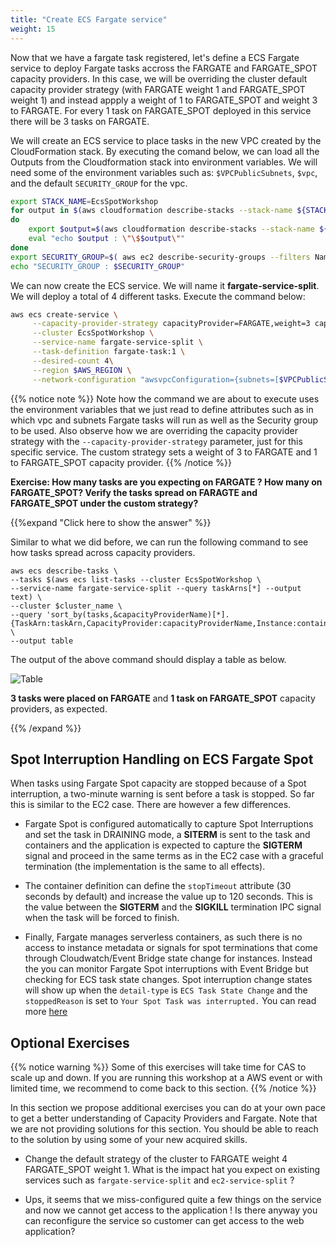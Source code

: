 ```yaml
---
title: "Create ECS Fargate service"
weight: 15
---
```

Now that we have a fargate task registered, let's define a ECS Fargate service to deploy Fargate tasks accross the FARGATE and FARGATE_SPOT
capacity providers. In this case, we will be overriding the cluster default capacity provider strategy (with FARGATE weight 1 and FARGATE_SPOT weight 1) and instead appply a weight of 1 to FARGATE_SPOT and weight 3 to FARGATE. For every 1 task on FARGATE_SPOT deployed in this service there will be 3 tasks on FARGATE.

We will create an ECS service to place tasks in the new VPC created by the CloudFormation stack. By executing the comand below, we can 
load all the Outputs from the Cloudformation stack into environment variables. We will need some of the environment variables such as:
`$VPCPublicSubnets`, `$vpc`, and the default `SECURITY_GROUP` for the vpc.

```bash
export STACK_NAME=EcsSpotWorkshop
for output in $(aws cloudformation describe-stacks --stack-name ${STACK_NAME} --query 'Stacks[].Outputs[].OutputKey' --output text)
do
    export $output=$(aws cloudformation describe-stacks --stack-name ${STACK_NAME} --query 'Stacks[].Outputs[?OutputKey==`'$output'`].OutputValue' --output text)
    eval "echo $output : \"\$$output\""
done
export SECURITY_GROUP=$( aws ec2 describe-security-groups --filters Name=vpc-id,Values=$vpc  Name=group-name,Values='default' | jq -r '.SecurityGroups[0].GroupId')
echo "SECURITY_GROUP : $SECURITY_GROUP"

```

We can now create the ECS service. We will name it **fargate-service-split**. We will deploy a total of 4 different tasks. Execute the command below:

```bash
aws ecs create-service \
     --capacity-provider-strategy capacityProvider=FARGATE,weight=3 capacityProvider=FARGATE_SPOT,weight=1 \
     --cluster EcsSpotWorkshop \
     --service-name fargate-service-split \
     --task-definition fargate-task:1 \
     --desired-count 4\
     --region $AWS_REGION \
     --network-configuration "awsvpcConfiguration={subnets=[$VPCPublicSubnets],securityGroups=[$SECURITY_GROUP],assignPublicIp="ENABLED"}" 


```

{{% notice note %}}
Note how the command we are about to execute uses the environment variables that we just read to define attributes such as 
in which vpc and subnets Fargate tasks will run as well as the Security group to be used. Also observe how we are overriding the
capacity provider strategy with the `--capacity-provider-strategy` parameter, just for this specific service. The custom strategy 
sets a weight of 3 to FARGATE and 1 to FARGATE_SPOT capacity provider. 
{{% /notice %}}

**Exercise:  How many tasks are you expecting on FARGATE ? How many on FARGATE_SPOT? Verify the tasks spread on FARAGTE and FARGATE_SPOT under the custom strategy?** 

{{%expand "Click here to show the answer" %}}

Similar to what we did before, we can run the following command to see how tasks spread across capacity providers.

```
aws ecs describe-tasks \
--tasks $(aws ecs list-tasks --cluster EcsSpotWorkshop \
--service-name fargate-service-split --query taskArns[*] --output text) \
--cluster $cluster_name \
--query 'sort_by(tasks,&capacityProviderName)[*].{TaskArn:taskArn,CapacityProvider:capacityProviderName,Instance:containerInstanceArn,AZ:availabilityZone,Status:lastStatus}' \
--output table
```

The output of the above command should display a table as below.

![Table](/images/ecs-spot-capacity-providers/table1.png) 

**3 tasks were placed on FARGATE** and **1 task on FARGATE_SPOT** capacity providers, as expected.

{{% /expand %}}


## Spot Interruption Handling on ECS Fargate Spot

When tasks using Fargate Spot capacity are stopped because of a Spot interruption, a two-minute warning is sent before a task is stopped.
So far this is similar to the EC2 case. There are however a few differences.

* Fargate Spot is configured automatically to capture Spot Interruptions and set the task in DRAINING mode, a **SITERM** is sent to the task 
and containers and the application is expected to capture the **SIGTERM** signal and proceed in the same terms as in the EC2 case with a
graceful termination (the implementation is the same to all effects). 

* The container definition can define the `stopTimeout` attribute (30 seconds by default) and increase the value up to 120 seconds. This
is the value between the **SIGTERM** and the **SIGKILL** termination IPC signal when the task will be forced to finish.

* Finally, Fargate manages serverless containers, as such there is no access to instance metadata or signals for spot terminations that come
through Cloudwatch/Event Bridge state change for instances. Instead the you can monitor Fargate Spot interruptions with Event Bridge but
checking for ECS task state changes. Spot interruption change states will show up when the `detail-type` is `ECS Task State Change` and the
`stoppedReason` is set to `Your Spot Task was interrupted.` You can read more [here](https://docs.aws.amazon.com/AmazonECS/latest/developerguide/fargate-capacity-providers.html#fargate-capacity-providers-termination)

## Optional Exercises

 {{% notice warning %}}
 Some of this exercises will take time for CAS to scale up and down. If you are running this workshop at a AWS event or with limited time, 
 we recommend to come back to this section.
 {{% /notice %}}

 In this section we propose additional exercises you can do at your own pace to get a better understanding of Capacity Providers and Fargate.
 Note that we are not providing solutions for this section. You should be able to reach to the solution by using some of your
 new acquired skills.


* Change the default strategy of the cluster to FARGATE weight 4 FARGATE_SPOT weight 1. What is the impact hat you expect on existing services 
such as `fargate-service-split` and `ec2-service-split` ? 

* Ups, it seems that we miss-configured quite a few things on the service and now we cannot get access to the application ! Is there anyway you can reconfigure the service so customer can get access to the web application?  

